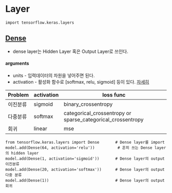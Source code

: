 # Layer
```
import tensorflow.keras.layers
```
## [Dense](https://keras.io/layers/core/#dense)
- dense layer는 Hidden Layer 혹은 Output Layer로 쓰인다.
#### arguments
- units - 입력데이터의 차원을 넣어주면 된다.
- activation - 활성화 함수로 [softmax, relu, sigmoid] 등이 있다. [자세히](https://keras.io/activations/)

|Problem| activation |  loss func|
|--                 |--         |--|
|이진분류| sigmoid | binary_crossentropy |
|다중분류|softmax|categorical_crossentropy or sparse_categorical_crossentropy|
|회귀| linear | mse|


```{python}
from tensorflow.keras.layers import Dense  		# Dense layer를 import
model.add(Dense(64, activation='relu'))          # 흔히 쓰는 Dense layer의 hidden layer
model.add(Dense(1, activation='sigmoid'))       # Dense layer의 output 이진분류
model.add(Dense(20, activation='softmax'))      # Dense layer의 output 다중 분류 
model.add(Dense(1))                             # Dense layer의 output 회귀
```

